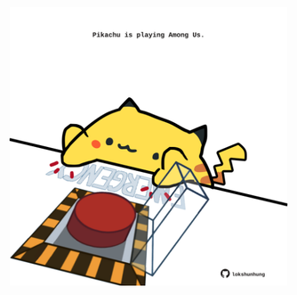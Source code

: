 <!-- built at 24/07/2025, 06:00:38 UTC -->
<p align="center">
  <img width="500" height="500" src="./ReadmeImage.svg">
</p>
